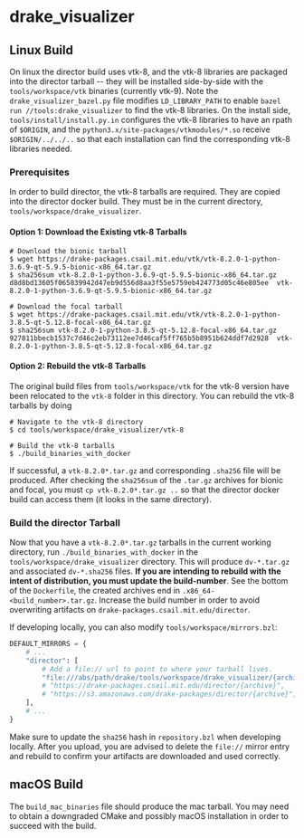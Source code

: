 # drake_visualizer

## Linux Build

On linux the director build uses vtk-8, and the vtk-8 libraries are packaged
into the director tarball -- they will be installed side-by-side with the
`tools/workspace/vtk` binaries (currently vtk-9).  Note the
`drake_visualizer_bazel.py` file modifies `LD_LIBRARY_PATH` to enable
`bazel run //tools:drake_visualizer` to find the vtk-8 libraries.  On the
install side, `tools/install/install.py.in` configures the vtk-8 libraries
to have an rpath of `$ORIGIN`, and the `python3.x/site-packages/vtkmodules/*.so`
receive `$ORIGIN/../../..` so that each installation can find the corresponding
vtk-8 libraries needed.

### Prerequisites

In order to build director, the vtk-8 tarballs are required.  They are copied
into the director docker build.  They must be in the current directory,
`tools/workspace/drake_visualizer`.

#### Option 1: Download the Existing vtk-8 Tarballs

```console
# Download the bionic tarball
$ wget https://drake-packages.csail.mit.edu/vtk/vtk-8.2.0-1-python-3.6.9-qt-5.9.5-bionic-x86_64.tar.gz
$ sha256sum vtk-8.2.0-1-python-3.6.9-qt-5.9.5-bionic-x86_64.tar.gz
d8d8bd13605f065839942d47eb9d556d8aa3f55e5759eb424773d05c46e805ee  vtk-8.2.0-1-python-3.6.9-qt-5.9.5-bionic-x86_64.tar.gz

# Download the focal tarball
$ wget https://drake-packages.csail.mit.edu/vtk/vtk-8.2.0-1-python-3.8.5-qt-5.12.8-focal-x86_64.tar.gz
$ sha256sum vtk-8.2.0-1-python-3.8.5-qt-5.12.8-focal-x86_64.tar.gz
927811bbecb1537c7d46c2eb73112ee7d46caf5ff765b5b8951b624ddf7d2928  vtk-8.2.0-1-python-3.8.5-qt-5.12.8-focal-x86_64.tar.gz
```

#### Option 2: Rebuild the vtk-8 Tarballs

The original build files from `tools/workspace/vtk` for the vtk-8 version have
been relocated to the `vtk-8` folder in this directory.  You can rebuild the
vtk-8 tarballs by doing

```console
# Navigate to the vtk-8 directory
$ cd tools/workspace/drake_visualizer/vtk-8

# Build the vtk-8 tarballs
$ ./build_binaries_with_docker
```

If successful, a `vtk-8.2.0*.tar.gz` and corresponding `.sha256` file will be
produced.  After checking the `sha256sum` of the `.tar.gz` archives for bionic
and focal, you must `cp vtk-8.2.0*.tar.gz ..` so that the director docker build
can access them (it looks in the same directory).

### Build the director Tarball

Now that you have a `vtk-8.2.0*.tar.gz` tarballs in the current working
directory, run `./build_binaries_with_docker` in the
`tools/workspace/drake_visualizer` directory.  This will produce `dv-*.tar.gz`
and associated `dv-*.sha256` files.  **If you are intending to rebuild with the
intent of distribution, you must update the build-number**.  See the bottom of
the `Dockerfile`, the created archives end in `.x86_64-<build_number>.tar.gz`.
Increase the build number in order to avoid overwriting artifacts on
`drake-packages.csail.mit.edu/director`.

If developing locally, you can also modify `tools/workspace/mirrors.bzl`:

```py
DEFAULT_MIRRORS = {
    # ...
    "director": [
        # Add a file:// url to point to where your tarball lives.
        "file:///abs/path/drake/tools/workspace/drake_visualizer/{archive}",
        # "https://drake-packages.csail.mit.edu/director/{archive}",
        # "https://s3.amazonaws.com/drake-packages/director/{archive}",
    ],
    # ...
}
```

Make sure to update the `sha256` hash in `repository.bzl` when developing
locally.  After you upload, you are advised to delete the `file://` mirror entry
and rebuild to confirm your artifacts are downloaded and used correctly.

## macOS Build

The `build_mac_binaries` file should produce the mac tarball.  You may need to
obtain a downgraded CMake and possibly macOS installation in order to succeed
with the build.

